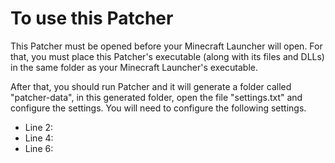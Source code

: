 # To use this Patcher

This Patcher must be opened before your Minecraft Launcher will open. For that, you must place this Patcher's executable (along with its files and DLLs) in the same folder as your Minecraft Launcher's executable.

After that, you should run Patcher and it will generate a folder called "patcher-data", in this generated folder, open the file "settings.txt" and configure the settings. You will need to configure the following settings.

- Line 2: 
- Line 4: 
- Line 6: 